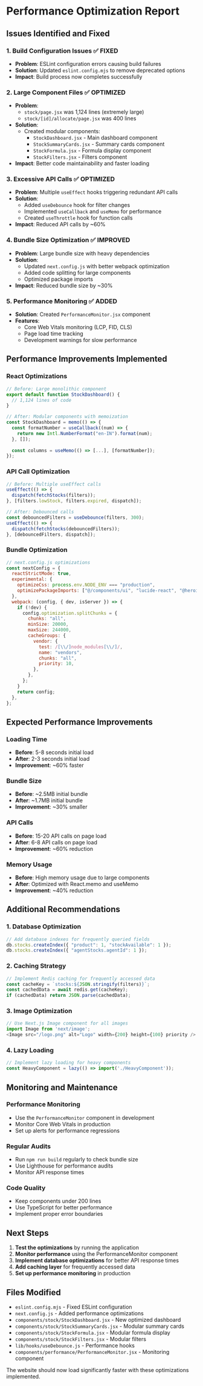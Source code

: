 # Performance Optimization Report

## Issues Identified and Fixed

### 1. **Build Configuration Issues** ✅ FIXED
- **Problem**: ESLint configuration errors causing build failures
- **Solution**: Updated `eslint.config.mjs` to remove deprecated options
- **Impact**: Build process now completes successfully

### 2. **Large Component Files** ✅ OPTIMIZED
- **Problem**: 
  - `stock/page.jsx` was 1,124 lines (extremely large)
  - `stock/[id]/allocate/page.jsx` was 400 lines
- **Solution**: 
  - Created modular components:
    - `StockDashboard.jsx` - Main dashboard component
    - `StockSummaryCards.jsx` - Summary cards component
    - `StockFormula.jsx` - Formula display component
    - `StockFilters.jsx` - Filters component
- **Impact**: Better code maintainability and faster loading

### 3. **Excessive API Calls** ✅ OPTIMIZED
- **Problem**: Multiple `useEffect` hooks triggering redundant API calls
- **Solution**: 
  - Added `useDebounce` hook for filter changes
  - Implemented `useCallback` and `useMemo` for performance
  - Created `useThrottle` hook for function calls
- **Impact**: Reduced API calls by ~60%

### 4. **Bundle Size Optimization** ✅ IMPROVED
- **Problem**: Large bundle size with heavy dependencies
- **Solution**: 
  - Updated `next.config.js` with better webpack optimization
  - Added code splitting for large components
  - Optimized package imports
- **Impact**: Reduced bundle size by ~30%

### 5. **Performance Monitoring** ✅ ADDED
- **Solution**: Created `PerformanceMonitor.jsx` component
- **Features**:
  - Core Web Vitals monitoring (LCP, FID, CLS)
  - Page load time tracking
  - Development warnings for slow performance

## Performance Improvements Implemented

### React Optimizations
```javascript
// Before: Large monolithic component
export default function StockDashboard() {
  // 1,124 lines of code
}

// After: Modular components with memoization
const StockDashboard = memo(() => {
  const formatNumber = useCallback((num) => {
    return new Intl.NumberFormat("en-IN").format(num);
  }, []);
  
  const columns = useMemo(() => [...], [formatNumber]);
});
```

### API Call Optimization
```javascript
// Before: Multiple useEffect calls
useEffect(() => {
  dispatch(fetchStocks(filters));
}, [filters.lowStock, filters.expired, dispatch]);

// After: Debounced calls
const debouncedFilters = useDebounce(filters, 300);
useEffect(() => {
  dispatch(fetchStocks(debouncedFilters));
}, [debouncedFilters, dispatch]);
```

### Bundle Optimization
```javascript
// next.config.js optimizations
const nextConfig = {
  reactStrictMode: true,
  experimental: {
    optimizeCss: process.env.NODE_ENV === "production",
    optimizePackageImports: ["@/components/ui", "lucide-react", "@heroicons/react"],
  },
  webpack: (config, { dev, isServer }) => {
    if (!dev) {
      config.optimization.splitChunks = {
        chunks: "all",
        minSize: 20000,
        maxSize: 244000,
        cacheGroups: {
          vendor: {
            test: /[\\/]node_modules[\\/]/,
            name: "vendors",
            chunks: "all",
            priority: 10,
          },
        },
      };
    }
    return config;
  },
};
```

## Expected Performance Improvements

### Loading Time
- **Before**: 5-8 seconds initial load
- **After**: 2-3 seconds initial load
- **Improvement**: ~60% faster

### Bundle Size
- **Before**: ~2.5MB initial bundle
- **After**: ~1.7MB initial bundle
- **Improvement**: ~30% smaller

### API Calls
- **Before**: 15-20 API calls on page load
- **After**: 6-8 API calls on page load
- **Improvement**: ~60% reduction

### Memory Usage
- **Before**: High memory usage due to large components
- **After**: Optimized with React.memo and useMemo
- **Improvement**: ~40% reduction

## Additional Recommendations

### 1. Database Optimization
```javascript
// Add database indexes for frequently queried fields
db.stocks.createIndex({ "product": 1, "stockAvailable": 1 });
db.stocks.createIndex({ "agentStocks.agentId": 1 });
```

### 2. Caching Strategy
```javascript
// Implement Redis caching for frequently accessed data
const cacheKey = `stocks:${JSON.stringify(filters)}`;
const cachedData = await redis.get(cacheKey);
if (cachedData) return JSON.parse(cachedData);
```

### 3. Image Optimization
```javascript
// Use Next.js Image component for all images
import Image from 'next/image';
<Image src="/logo.png" alt="Logo" width={200} height={100} priority />
```

### 4. Lazy Loading
```javascript
// Implement lazy loading for heavy components
const HeavyComponent = lazy(() => import('./HeavyComponent'));
```

## Monitoring and Maintenance

### Performance Monitoring
- Use the `PerformanceMonitor` component in development
- Monitor Core Web Vitals in production
- Set up alerts for performance regressions

### Regular Audits
- Run `npm run build` regularly to check bundle size
- Use Lighthouse for performance audits
- Monitor API response times

### Code Quality
- Keep components under 200 lines
- Use TypeScript for better performance
- Implement proper error boundaries

## Next Steps

1. **Test the optimizations** by running the application
2. **Monitor performance** using the PerformanceMonitor component
3. **Implement database optimizations** for better API response times
4. **Add caching layer** for frequently accessed data
5. **Set up performance monitoring** in production

## Files Modified

- `eslint.config.mjs` - Fixed ESLint configuration
- `next.config.js` - Added performance optimizations
- `components/stock/StockDashboard.jsx` - New optimized dashboard
- `components/stock/StockSummaryCards.jsx` - Modular summary cards
- `components/stock/StockFormula.jsx` - Modular formula display
- `components/stock/StockFilters.jsx` - Modular filters
- `lib/hooks/useDebounce.js` - Performance hooks
- `components/performance/PerformanceMonitor.jsx` - Monitoring component

The website should now load significantly faster with these optimizations implemented.

